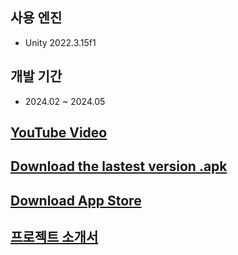 ## 사용 엔진
- Unity 2022.3.15f1

## 개발 기간
- 2024.02 ~ 2024.05

## [YouTube Video](https://youtu.be/jscOmU-EWzI)

## [Download the lastest version .apk](https://github.com/CottonCandyGrape/BunnyBunny/releases/download/v.1.2.0/BunnyBunny_240702.apk)

## [Download App Store](https://apps.apple.com/ca/app/bunnybunny/id6504274647)

## [프로젝트 소개서](https://ccgrape.gitbook.io/cottoncandygrape/portfolio/game-bunnybunny)
